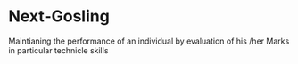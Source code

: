 # Next-Gosling
Maintianing the performance of an individual by evaluation of his /her Marks in particular technicle skills
